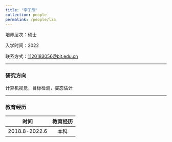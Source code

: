 ```yaml
---
title: "李子昂"
collection: people
permalink: /people/lza
---
```

培养层次：硕士

入学时间：2022

联系方式：1120183056@bit.edu.cn

---

### 研究方向

计算机视觉，目标检测，姿态估计

---

### 教育经历


| 时间 | 教育经历 |
| :-: | :-: |
| 2018.8-2022.6 | 本科 |
